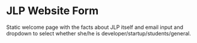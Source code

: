 JLP Website Form
================

Static welcome page with the facts about JLP itself and email input and dropdown to select whether she/he is developer/startup/students/general.


